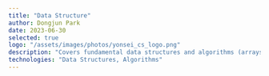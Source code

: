 ```yaml
---
title: "Data Structure"
author: Dongjun Park
date: 2023-06-30
selected: true
logo: "/assets/images/photos/yonsei_cs_logo.png"
description: "Covers fundamental data structures and algorithms (arrays, stacks, queues, linked lists, trees, graphs; sorting, searching). Emphasis on algorithm complexity and implementation in assignments."
technologies: "Data Structures, Algorithms"
---
```

